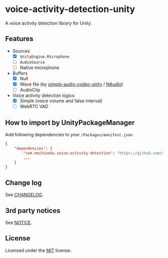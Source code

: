 # voice-activity-detection-unity
A voice activity detection library for Unity.

## Features

- Sources
  - [x] `UnityEngine.Microphone`
  - [ ] `AudioSource`
  - [ ] Native microphone
- Buffers
  - [x] Null
  - [x] Wave file (by [simple-audio-codec-unity](https://github.com/mochi-neko/simple-audio-codec-unity) / [NAudio](https://github.com/naudio/NAudio))
  - [ ] AudioClip
- Voice activity detection logics
  - [x] Simple (voice volume and false interval)
  - [ ] WebRTC VAD

## How to import by UnityPackageManager

Add following dependencies to your `/Packages/manifest.json`.

```json
{
    "dependencies": {
        "com.mochineko.voice-activity-detection": "https://github.com/mochi-neko/voice-activity-detection-unity?path=/Assets/Mochineko/VoiceActivityDetection#0.1.0",
        ...
    }
}
```

## Change log

See [CHANGELOG](./CHANGELOG.md).

## 3rd party notices

See [NOTICE](./NOTICE.md).

## License

Licensed under the [MIT](./LICENSE) license.
